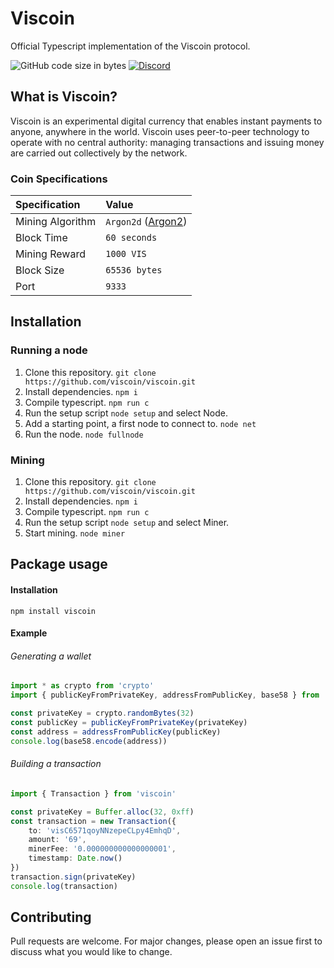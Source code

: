 # Viscoin

Official Typescript implementation of the Viscoin protocol.

![GitHub code size in bytes](https://img.shields.io/github/languages/code-size/viscoin/viscoin?style=for-the-badge)
[![Discord](https://img.shields.io/discord/840244262615515148?label=Viscoin&logo=discord&style=for-the-badge)](https://discord.gg/viscoin)

## What is Viscoin?
Viscoin is an experimental digital currency that enables instant payments to anyone, anywhere in the world. Viscoin uses peer-to-peer technology to operate with no central authority: managing transactions and issuing money are carried out collectively by the network.

### Coin Specifications
| Specification | Value |
|:-|:-|
| Mining Algorithm | `Argon2d` ([Argon2](https://en.wikipedia.org/wiki/Argon2)) |
| Block Time | `60 seconds` |
| Mining Reward | `1000 VIS` |
| Block Size | `65536 bytes` |
| Port | `9333` |


## Installation

### Running a node
1. Clone this repository. `git clone https://github.com/viscoin/viscoin.git`
2. Install dependencies. `npm i`
3. Compile typescript. `npm run c`
4. Run the setup script `node setup` and select Node.
5. Add a starting point, a first node to connect to. `node net`
6. Run the node. `node fullnode`

### Mining
1. Clone this repository. `git clone https://github.com/viscoin/viscoin.git`
2. Install dependencies. `npm i`
3. Compile typescript. `npm run c`
4. Run the setup script `node setup` and select Miner.
5. Start mining. `node miner`

## Package usage

#### Installation
```
npm install viscoin
```

#### Example

###### Generating a wallet
```typescript
import * as crypto from 'crypto'
import { publicKeyFromPrivateKey, addressFromPublicKey, base58 } from 'viscoin'

const privateKey = crypto.randomBytes(32)
const publicKey = publicKeyFromPrivateKey(privateKey)
const address = addressFromPublicKey(publicKey)
console.log(base58.encode(address))
```

###### Building a transaction
```typescript
import { Transaction } from 'viscoin'

const privateKey = Buffer.alloc(32, 0xff)
const transaction = new Transaction({
    to: 'visC6571qoyNNzepeCLpy4EmhqD',
    amount: '69',
    minerFee: '0.000000000000000001',
    timestamp: Date.now()
})
transaction.sign(privateKey)
console.log(transaction)
```

## Contributing
Pull requests are welcome. For major changes, please open an issue first to discuss what you would like to change.